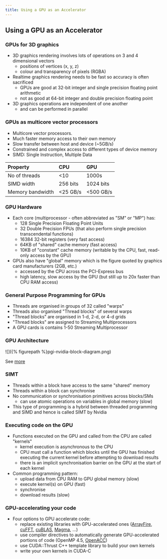 ```yaml
---
title: Using a GPU as an Accelerator
---
```


## Using a GPU as an Accelerator

### GPUs for 3D graphics

* 3D graphics rendering involves lots of operations on 3 and 4 dimensional vectors
    - positions of vertices (x, y, z)
    - colour and transparency of pixels (RGBA)
* Realtime graphics rendering needs to be fast so accuracy is often sacrificed
    - GPUs are good at 32-bit integer and single precision floating point arithmetic
    - not as good at 64-bit integer and double precision floating point
* 3D graphics operations are independent of one another
    - and can be performed in parallel

### GPUs as multicore vector processors

* Multicore vector processors.
* Much faster memory access to their own memory
* Slow transfer between host and device (~5GB/s)
* Constrained and complex access to different types of device memory
* SIMD: Single Instruction, Multiple Data


| Property         | CPU      | GPU       |
|:-----------------|:---------|:----------|
| No of threads    | <10      | 1000s     |
| SIMD width       | 256 bits | 1024 bits |
| Memory bandwidth | <25 GB/s | <500 GB/s |



### GPU Hardware

* Each core (multiprocessor - often abbreviated as "SM" or "MP") has:
    - 128 Single Precision Floating Point Units
    - 32 Double Precision FPUs (that also perform single precision transcendental functions)
    - 16384 32-bit registers (very fast access)
    - 64KB of "shared" cache memory (fast access)
    - 10KB of "constant" cache memory (writable by the CPU, fast, read-only access by the GPU)
* GPUs also have "global" memory which is the figure quoted by graphics card manufacturers (2GB, etc.)
    - accessed by the CPU across the PCI-Express bus
    - high latency, slow access by the GPU (but still up to 20x faster than CPU RAM access)

### General Purpose Programming for GPUs

* Threads are organised in groups of 32 called "warps"
* Threads also organised "Thread blocks" of several warps
* "Thread blocks" are organised in 1-d, 2-d, or 4-d grids
* "Thread blocks" are assigned to Streaming Multiprocessors
* A GPU cards is contains 1-50 Streaming Multiprocessor

### GPU Architecture

![]({% figurepath %}pgi-nvidia-block-diagram.png)

See [more](http://www.gris.informatik.tu-darmstadt.de/cuda-workshop/tutorial/Advanced_CUDA_01.pdf)

### SIMT

* Threads within a block have access to the same "shared" memory
* Threads within a block can synchronise
* No communication or synchronisation primitives across blocks/SMs
    - can use atomic operations on variables in global memory (slow)
* This type of programming is a hybrid between threaded programming and SIMD and hence is called SIMT by Nvidia

### Executing code on the GPU

* Functions executed on the GPU and called from the CPU are called "kernels"
    - kernel execution is asynchronous to the CPU
    - CPU must call a function which blocks until the GPU has finished executing the current kernel before attempting to download results
    - there is an implicit synchronisation barrier on the GPU at the start of each kernel
* Common programming pattern:
    - upload data from CPU RAM to GPU global memory (slow)
    - execute kernel(s) on GPU (fast)
    - synchronise
    - download results (slow)

### GPU-accelerating your code

* Four options to GPU accelerate code:
    - replace existing libraries with GPU-accelerated ones
    ([ArrayFire](https://arrayfire.com/),
    [cuFFT](https://developer.nvidia.com/cufft),
    [cuBLAS](https://developer.nvidia.com/cublas), [Magma](http://icl.cs.utk.edu/magma/), ...)
    - use compiler directives to automatically generate GPU-accelerated
    portions of code (OpenMP 4.5, [OpenACC](http://www.openacc.org/))
    - use CUDA::Thrust C++ template library to build your own kernels
    - write your own kernels in CUDA-C
